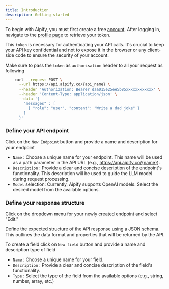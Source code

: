 ```yaml
---
title: Introduction
description: Getting started
---
```


To begin with Aipify, you must first create a free [account](https://aipify.co/auth/register). After logging in, navigate to the [profile page](https://aipify.co/auth/profile) to retrieve your token.

This `token` is necessary for authenticating your API calls. It's crucial to keep your API key confidential and not to expose it in the browser or any client-side code to ensure the security of your account.


Make sure to pass the `token` as `authorisation` header to all your request as following

```bash [Terminal]
    curl --request POST \
      --url https://api.aipify.co/{api_name} \
      --header 'Authorization: Bearer daa015e25ee5b85xxxxxxxxxxxx' \
      --header 'Content-Type: application/json' \
      --data '{
        "messages" : [
          { "role": "user", "content": "Write a dad joke" }
        ]
      }'
```

### Define your API endpoint
Click on the `New Endpoint` button and provide a name and description for your endpoint

- `Name` : Choose a unique name for your endpoint. This name will be used as a path parameter in the API URL (e.g., https://api.aipify.co/{name}).
- `Description` : Provide a clear and concise description of the endpoint's functionality. This description will be used to guide the LLM model during request processing.
- `Model` selection: Currently, Aipify supports OpenAI models. Select the desired model from the available options.


### Define your response structure
Click on the dropdown menu for your newly created endpoint and select "Edit."

Define the expected structure of the API response using a JSON schema. This outlines the data format and properties that will be returned by the API.

To create a field click on `New field` button and provide a name and description type of field

- `Name` : Choose a unique name for your field.
- `Description` : Provide a clear and concise description of the field's functionality.
- `Type` : Select the type of the field from the available options (e.g., string, number, array, etc.)

